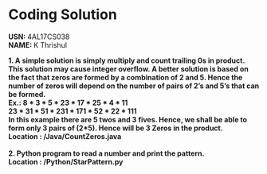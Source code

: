 # Coding Solution

<b> USN: </b> 4AL17CS038 <br>
<b> NAME: </b> K Thrishul <br>

<b>1. <b/>A simple solution is simply multiply and count trailing 0s in product. This solution may cause integer overflow. A better solution is based on the fact that zeros are formed by a combination of 2 and 5. Hence the number of zeros will depend on the number of pairs of 2’s and 5’s that can be formed.<br>
Ex.: 8 * 3 * 5 * 23 * 17 * 25 * 4 * 11<br>
23 * 31 * 51 * 231 * 171 * 52 * 22 * 111<br>
In this example there are 5 twos and 3 fives. Hence, we shall be able to form only 3 pairs of (2*5). Hence will be 3 Zeros in the product.<br>
<b>Location : </b> /Java/CountZeros.java<br><br>
<b>2. </b>Python program to read a number and print the pattern.<br>
<b>Location : </b> /Python/StarPattern.py<br><br>